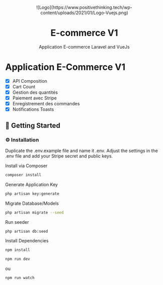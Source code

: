 <div align='center'>
![Logo](https://www.positivethinking.tech/wp-content/uploads/2021/01/Logo-Vuejs.png)

<h1>E-commerce V1</h1>
<p>Application E-commerce Laravel and VueJs</p>
</div>

# Application E-Commerce V1

- [x] API Composition
- [x] Cart Count
- [x] Gestion des quantités
- [x] Paiement avec Stripe
- [x] Enregistrement des commandes
- [x] Notifications Toasts

## :toolbox: Getting Started

### :gear: Installation

Duplicate the .env.example file and name it .env. 
Adjust the settings in the .env file and add your Stripe secret and public keys.

Install via Composer
```bash
composer install
```
Generate Application Key
```bash
php artisan key:generate
```
Migrate Database/Models
```bash
php artisan migrate --seed
```
Run seeder
```bash
php artisan db:seed
```
Install Dependencies
```bash
npm install

npm run dev
```
ou
```bash
npm run watch
```